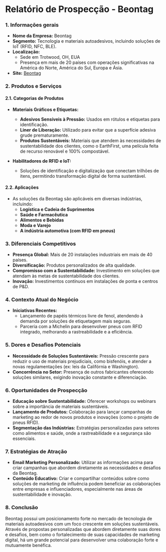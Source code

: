 # Relatório de Prospecção - Beontag

### 1. Informações gerais
- **Nome da Empresa:** Beontag
- **Segmento:** Tecnologia e materiais autoadesivos, incluindo soluções de IoT (RFID, NFC, BLE).
- **Localização:** 
  - Sede em Trotwood, OH, EUA
  - Presença em mais de 20 países com operações significativas na América do Norte, América do Sul, Europa e Ásia.
- **Site:** [Beontag](https://www.beontag.com)

### 2. Produtos e Serviços
#### 2.1. Categorias de Produtos
- **Materiais Gráficos e Etiquetas:** 
  - **Adesivos Sensíveis à Pressão:** Usados em rótulos e etiquetas para identificação.
  - **Liner de Liberação:** Utilizado para evitar que a superfície adesiva grude prematuramente.
  - **Produtos Sustentáveis:** Materiais que atendem às necessidades de sustentabilidade dos clientes, como o EarthFirst, uma película feita de recurso renovável e 100% compostável.
  
- **Habilitadores de RFID e IoT:**
  - Soluções de identificação e digitalização que conectam trilhões de itens, permitindo transformação digital de forma sustentável.

#### 2.2. Aplicações
- As soluções da Beontag são aplicáveis em diversas indústrias, incluindo:
  - **Logística e Cadeia de Suprimentos**
  - **Saúde e Farmacêutica**
  - **Alimentos e Bebidas**
  - **Moda e Varejo**
  - **A indústria automotiva (com RFID em pneus)**

### 3. Diferenciais Competitivos
- **Presença Global:** Mais de 20 instalações industriais em mais de 40 países.
- **Diversificação:** Produtos personalizados de alta qualidade.
- **Compromisso com a Sustentabilidade:** Investimento em soluções que atendam às metas de sustentabilidade dos clientes.
- **Inovação:** Investimentos contínuos em instalações de ponta e centros de P&D.

### 4. Contexto Atual do Negócio
- **Iniciativas Recentes:** 
  - Lançamento de papéis térmicos livre de fenol, atendendo à demanda por soluções de etiquetagem mais seguras.
  - Parceria com a Michelin para desenvolver pneus com RFID integrado, melhorando a rastreabilidade e a eficiência.

### 5. Dores e Desafios Potenciais
- **Necessidade de Soluções Sustentáveis:** Pressão crescente para reduzir o uso de materiais prejudiciais, como bisfenóis, e atender a novas regulamentações (ex: leis da Califórnia e Washington).
- **Concorrência no Setor:** Presença de outros fabricantes oferecendo soluções similares, exigindo inovação constante e diferenciação.

### 6. Oportunidades de Prospecção
- **Educação sobre Sustentabilidade:** Oferecer workshops ou webinars sobre a importância de materiais sustentáveis.
- **Lançamento de Produtos:** Colaboração para lançar campanhas de marketing ao redor de novos produtos e inovações (como o projeto de pneus RFID).
- **Segmentação das Indústrias:** Estratégias personalizadas para setores como alimentos e saúde, onde a rastreabilidade e a segurança são essenciais.

### 7. Estratégias de Atração
- **Email Marketing Personalizado:** Utilizar as informações acima para criar campanhas que abordem diretamente as necessidades e desafios da Beontag.
- **Conteúdo Educativo:** Criar e compartilhar conteúdos sobre como soluções de marketing de influência podem beneficiar as colaborações entre empresas e influenciadores, especialmente nas áreas de sustentabilidade e inovação.

### 8. Conclusão
Beontag possui um posicionamento forte no mercado de tecnologia de materiais autoadesivos com um foco crescente em soluções sustentáveis. Através de propostas personalizadas que abordem diretamente suas dores e desafios, bem como o fortalecimento de suas capacidades de marketing digital, há um grande potencial para desenvolver uma colaboração forte e mutuamente benéfica.